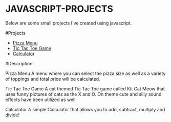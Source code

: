# JAVASCRIPT-PROJECTS
Below are some small projects I've created using javascript.

#Projects
- [Pizza Menu](https://github.com/edendior/JAVASCRIPT-PROJECTS/tree/main/Pizza_Project)
- [Tic Tac Toe Game](https://github.com/edendior/JAVASCRIPT-PROJECTS/tree/main/TicTacToe)
- [Calculator](https://github.com/edendior/JAVASCRIPT-PROJECTS/tree/main/Calculator)

#Description:

Pizza Menu
A menu where you can select the pizza size as well as a variety of toppings and total price will be calculated. 

Tic Tac Toe Game 
A cat themed Tic Tac Toe game called Kit Cat Meow that uses funny pictures of cats as the X and O. On theme cute and silly sound effects have been utilized as well. 

Calculator
A simple Calculator that allows you to add, subtract, multiply and divide! 


